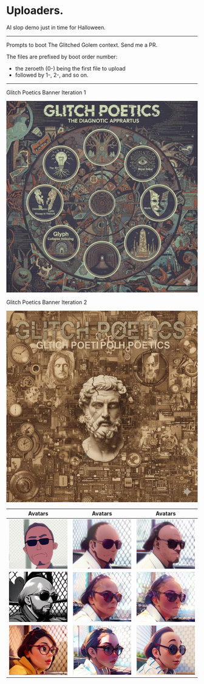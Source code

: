 # Uploaders.

AI slop demo just in time for Halloween.

---

Prompts to boot The Glitched Golem context.  Send me a PR.

The files are prefixed by boot order number:  
- the zeroeth (0-) being the first file to upload  
- followed by 1-, 2-, and so on.

---

Glitch Poetics Banner Iteration 1

![Gemini Generated Glitch Poetics Banner 1](avatar/Gemini_Generated_Banner.jpg)

Glitch Poetics Banner Iteration 2

![Gemini Generated Glitch Poetics Banner 2](avatar/Gemini_Generated_Image_banner2.png)

| Avatars | Avatars | Avatars |
|:----------:|:-----------:|:----------------:|
| ![](avatar/glitch-avatar-cholo-coolly-skeptical.jpg) | ![](avatar/glitch-avatar-cholo-pensive.jpg) | ![](avatar/glitch-avatar-cholo-serious.jpg) |
| ![](avatar/glitch-avatar-cholo-apotheosis.jpg) | ![](avatar/glitch-avatar-anime-female.png) | ![](avatar/glitch-avatar-anime-male.png) |
| ![](avatar/glitch-avatar-disney-female-cartoonish.png) | ![](avatar/glitch-avatar-disney-female.png) | ![](avatar/glitch-avatar-disney-male.png) |


